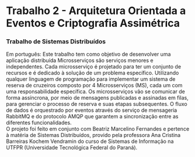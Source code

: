 # Trabalho 2 - Arquitetura Orientada a Eventos e Criptografia Assimétrica #
### Trabalho de Sistemas Distribuídos
Em português:
Este trabalho tem como objetivo de desenvolver uma aplicação distribuída Microsserviços são serviços menores e independentes. Cada microsserviço é projetado para ter um conjunto de recursos e é dedicado à solução de um problema específico. Utilizando qualquer linguagem de programação para implementar um sistema de reserva de cruzeiros composto por 4 Microsserviços (MS), cada um com uma
responsabilidade específica. Os microsserviços vão se comunicar de forma assíncrona, por meio de mensagens publicadas e assinadas em filas, para gerenciar o processo de reserva e suas etapas subsequentes. O fluxo de dados é orquestrado por eventos através do serviço de mensageria RabbitMQ e do protocolo AMQP que garantem a sincronização entre as diferentes funcionalidades.\
O projeto foi feito em conjunto com Beatriz Marcelino Fernandes e pertence à matéria de Sistemas Distribuídos, provido pela professora Ana Cristina Barreiras Kochem Vendramin do curso de Sistemas de Informação na UTFPR (Universidade Tecnológica Federal do Paraná).